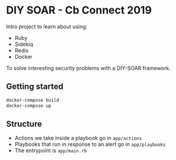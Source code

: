 # DIY SOAR - Cb Connect 2019

Intro project to learn about using:
- Ruby
- Sidekiq
- Redis
- Docker

To solve interesting security problems with a DIY-SOAR framework.

## Getting started

```bash
docker-compose build
docker-compose up
```

## Structure

- Actions we take inside a playbook go in `app/actions`
- Playbooks that run in response to an alert go in `app/playbooks`
- The entrypoint is `app/main.rb`
